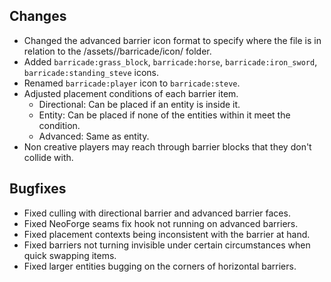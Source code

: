 ## Changes
- Changed the advanced barrier icon format to specify where the file is in relation to the /assets/<namespace>/barricade/icon/ folder.
- Added `barricade:grass_block`, `barricade:horse`, `barricade:iron_sword`, `barricade:standing_steve` icons.
- Renamed `barricade:player` icon to `barricade:steve`.
- Adjusted placement conditions of each barrier item.
  - Directional: Can be placed if an entity is inside it.
  - Entity: Can be placed if none of the entities within it meet the condition.
  - Advanced: Same as entity.
- Non creative players may reach through barrier blocks that they don't collide with.

## Bugfixes
- Fixed culling with directional barrier and advanced barrier faces.
- Fixed NeoForge seams fix hook not running on advanced barriers.
- Fixed placement contexts being inconsistent with the barrier at hand.
- Fixed barriers not turning invisible under certain circumstances when quick swapping items.
- Fixed larger entities bugging on the corners of horizontal barriers.